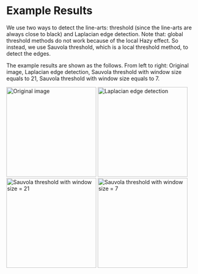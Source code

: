 # Example Results

We use two ways to detect the line-arts: threshold (since the line-arts are always close to black) and Laplacian edge detection. Note that: global threshold methods do not work because of the local Hazy effect. So instead, we use Sauvola threshold, which is a local threshold method, to detect the edges.

The example results are shown as the follows. From left to right: Original image, Laplacian edge detection, Sauvola threshold with window size equals to 21, Sauvola threshold with window size equals to 7.

<img src="https://github.com/wenshuo128/Automatic-Flat-Colouring/blob/master/dataset/try/1.jpg" width="235" alt="Original image"/>          <img src="https://github.com/wenshuo128/Automatic-Flat-Colouring/blob/master/dataset/try/Laplacian/1.png" width="235" alt="Laplacian edge detection"/>          <img src="https://github.com/wenshuo128/Automatic-Flat-Colouring/blob/master/dataset/try/threshold_sauvola%2021/1.png" width="235" alt="Sauvola threshold with window size = 21"/>          <img src="https://github.com/wenshuo128/Automatic-Flat-Colouring/blob/master/dataset/try/threshold_sauvola%207/1.png" width="235" alt="Sauvola threshold with window size = 7"/>


